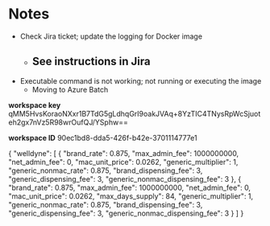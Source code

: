 # Notes
- Check Jira ticket; update the logging for Docker image
	- See instructions in Jira
		- 
- Executable command is not working; not running or executing the image
	- Moving to Azure Batch

**workspace key**
qMM5HvsKoraoNXxr1B7TdG5gLdhqGrI9oakJVAq+8YzTIC4TNysRpWcSjuoteh2gx7nVz5R98wrOufQJ/YSphw==

**workspace ID**
90ec1bd8-dda5-426f-b42e-3701114777e1

{
  "welldyne": [
    {
      "brand_rate": 0.875,
      "max_admin_fee": 1000000000,
      "net_admin_fee": 0,
      "mac_unit_price": 0.0262,
      "generic_multiplier": 1,
      "generic_nonmac_rate": 0.875,
      "brand_dispensing_fee": 3,
      "generic_dispensing_fee": 3,
      "generic_nonmac_dispensing_fee": 3
    },
    {
      "brand_rate": 0.875,
      "max_admin_fee": 1000000000,
      "net_admin_fee": 0,
      "mac_unit_price": 0.0262,
      "max_days_supply": 84,
      "generic_multiplier": 1,
      "generic_nonmac_rate": 0.875,
      "brand_dispensing_fee": 3,
      "generic_dispensing_fee": 3,
      "generic_nonmac_dispensing_fee": 3
    }
  ]
}
